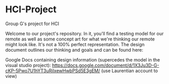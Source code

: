 # HCI-Project
Group G's project for HCI

Welcome to our project's repository. In it, you'll find a testing model for our remote as well as some concept art for what we're thinking our remote might look like. It's not a 100% perfect representation.
The design document outlines our thinking and goals and can be found here:

Google Docs containing design information (supercedes the model in the visual studio project): https://docs.google.com/document/d/1X3Ju3D-G-cKP-5Pwo7U1hYT3uRilxewHwbPSd5E3gEM/ (use Laurentian account to view)
